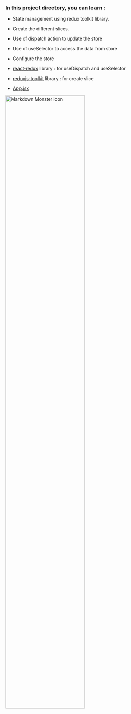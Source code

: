 ### In this project directory, you can learn : 

- State management using redux toolkit library.
- Create the different slices.
- Use of dispatch action to update the store
- Use of useSelector to access the data from store
- Configure the store
- [react-redux](https://www.npmjs.com/package/react-redux) library : for useDispatch and useSelector
- [reduxjs-toolkit](https://www.npmjs.com/package/@reduxjs/toolkit) library : for create slice

 - [App.jsx](https://github.com/Girish-GAP/React-Projects/blob/master/app8/src/App.js) 

 
<img src="https://github.com/Girish-GAP/React-Projects/blob/master/app8/app8_view.png"
     alt="Markdown Monster icon"
     style="float: left; margin-right: 10px; width : 70%" />
